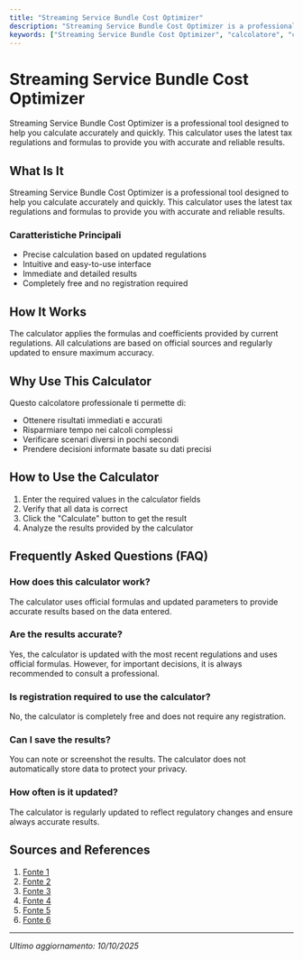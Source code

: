 ```yaml
---
title: "Streaming Service Bundle Cost Optimizer"
description: "Streaming Service Bundle Cost Optimizer is a professional tool designed to help you calculate accurately and quickly. This calculator uses the latest tax regulations and formulas to provide you with accurate and reliable results."
keywords: ["Streaming Service Bundle Cost Optimizer", "calcolatore", "calcolo online"]
---
```


# Streaming Service Bundle Cost Optimizer

Streaming Service Bundle Cost Optimizer is a professional tool designed to help you calculate accurately and quickly. This calculator uses the latest tax regulations and formulas to provide you with accurate and reliable results.

## What Is It

Streaming Service Bundle Cost Optimizer is a professional tool designed to help you calculate accurately and quickly. This calculator uses the latest tax regulations and formulas to provide you with accurate and reliable results.

### Caratteristiche Principali

- Precise calculation based on updated regulations
- Intuitive and easy-to-use interface
- Immediate and detailed results
- Completely free and no registration required

## How It Works

The calculator applies the formulas and coefficients provided by current regulations. All calculations are based on official sources and regularly updated to ensure maximum accuracy.

## Why Use This Calculator

Questo calcolatore professionale ti permette di:

- Ottenere risultati immediati e accurati
- Risparmiare tempo nei calcoli complessi
- Verificare scenari diversi in pochi secondi
- Prendere decisioni informate basate su dati precisi

## How to Use the Calculator

1. Enter the required values in the calculator fields
2. Verify that all data is correct
3. Click the "Calculate" button to get the result
4. Analyze the results provided by the calculator

## Frequently Asked Questions (FAQ)

### How does this calculator work?

The calculator uses official formulas and updated parameters to provide accurate results based on the data entered.

### Are the results accurate?

Yes, the calculator is updated with the most recent regulations and uses official formulas. However, for important decisions, it is always recommended to consult a professional.

### Is registration required to use the calculator?

No, the calculator is completely free and does not require any registration.

### Can I save the results?

You can note or screenshot the results. The calculator does not automatically store data to protect your privacy.

### How often is it updated?

The calculator is regularly updated to reflect regulatory changes and ensure always accurate results.

## Sources and References

1. [Fonte 1](https://www.reddit.com/r/cordcutters/comments/1ejeb9i/most_efficient_stream_setup_advice/)
2. [Fonte 2](https://www.consumerreports.org/electronics-computers/streaming-media/how-to-save-money-on-streaming-services-a7950600930/)
3. [Fonte 3](https://www.quora.com/What-tips-do-you-have-for-minimizing-your-spending-on-streaming-services)
4. [Fonte 4](https://www.lek.com/insights/tmt/us/ei/tiers-and-bundles-pricing-strategies-taking-hold-streaming-services)
5. [Fonte 5](https://www.1global.com/blog/mobile-operators/rise-of-bundle-subscriptions)
6. [Fonte 6](https://www.dealnews.com/features/streaming-bundle-deals/)

---

*Ultimo aggiornamento: 10/10/2025*

